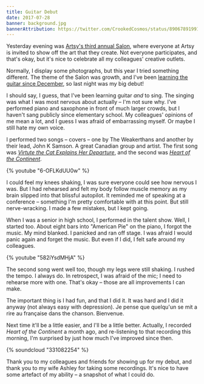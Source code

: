 ```yaml
---
title: Guitar Debut
date: 2017-07-28
banner: background.jpg
bannerAttribution: https://twitter.com/CrookedCosmos/status/890678919917121537
---
```


Yesterday evening was [Artsy's third annual Salon][salon], where everyone at Artsy is invited to show off the art that they create. Not everyone participates, and that's okay, but it's nice to celebrate all my colleagues' creative outlets.

Normally, I display some photographs, but this year I tried something different. The theme of the Salon was growth, and I've been [learning the guitar since December][guitar], so last night was my big debut!

I should say, I guess, that I've been learning guitar _and_ to sing. The singing was what I was most nervous about actually – I'm not sure why. I've performed piano and saxophone in front of much larger crowds, but I haven't sang publicly since elementary school. My colleagues' opinions of me mean a lot, and I guess I was afraid of embarrassing myself. Or maybe I still hate my own voice.

I performed two songs – covers – one by The Weakerthans and another by their lead, John K Samson. A great Canadian group and artist. The first song was [_Virtute the Cat Explains Her Departure_][virtute], and the second was [_Heart of the Continent_][heart].

{% youtube "6-OFLKdUU0w" %}

I could feel my knees shaking, I was sure everyone could see how nervous I was. But I had rehearsed and felt my body follow muscle memory as my brain slipped into that blissful autopilot. It reminded me of speaking at a conference – something I'm pretty comfortable with at this point. But still nerve-wracking. I made a few mistakes, but I kept going.

When I was a senior in high school, I performed in the talent show. Well, I started too. About eight bars into "American Pie" on the piano, I forgot the music. My mind blanked. I panicked and ran off stage. I was afraid I would panic again and forget the music. But even if I did, I felt safe around my colleagues.

{% youtube "582iYsdMHjA" %}

The second song went well too, though my legs were still shaking. I rushed the tempo. I always do. In retrospect, I was afraid of the mic; I need to rehearse more with one. That's okay – those are all improvements I can make.

The important thing is I had fun, and that I did it. It was hard and I did it anyway (not always easy with depression). Je pense que quelqu'un se mit a rire au française dans the chanson. Bienvenue.

Next time it'll be a little easier, and I'll be a little better. Actually, I recorded _Heart of the Continent_ a month ago, and re-listening to that recording this morning, I'm surprised by just how much I've improved since then.

{% soundcloud "331082254" %}

Thank you to my colleagues and friends for showing up for my debut, and thank you to my wife Ashley for taking some recordings. It's nice to have some artefact of my ability – a snapshot of what I could do.

[salon]: https://www.instagram.com/explore/tags/artsysalon/
[guitar]: /blog/learning-guitar/
[virtute]: https://open.spotify.com/track/5bil0D8WSuxyGSDLA4LxZK
[heart]: https://open.spotify.com/track/1RwhqapZ0XuqDDeSY4Tzbu
